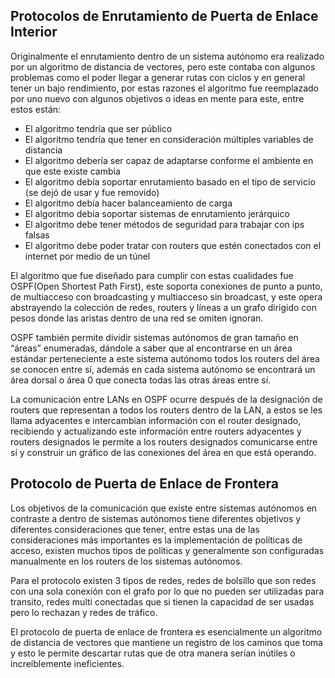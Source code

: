 ## Protocolos de Enrutamiento de Puerta de Enlace Interior

Originalmente el enrutamiento dentro de un sistema autónomo era realizado por un algoritmo de distancia de vectores, pero este contaba con algunos problemas como el poder llegar a generar rutas con ciclos y en general tener un bajo rendimiento, por estas razones el algoritmo fue reemplazado por uno nuevo con algunos objetivos o ideas en mente para este, entre estos están: 
- El algoritmo tendría que ser público
- El algoritmo tendría que tener en consideración múltiples variables de distancia
- El algoritmo debería ser capaz de adaptarse conforme el ambiente en que este existe cambia
- El algoritmo debía soportar enrutamiento basado en el tipo de servicio (se dejó de usar y fue removido)
- El algoritmo debía hacer balanceamiento de carga
- El algoritmo debía soportar sistemas de enrutamiento jerárquico 
- El algoritmo debe tener métodos de seguridad para trabajar con ips falsas
- El algoritmo debe poder tratar con routers que estén conectados con el internet por medio de un túnel

El algoritmo que fue diseñado para cumplir con estas cualidades fue OSPF(Open Shortest Path First), este soporta conexiones de punto a punto, de multiacceso con broadcasting y multiacceso sin broadcast, y este opera abstrayendo la colección de redes, routers y líneas a un grafo dirigido con pesos donde las aristas dentro de una red se omiten ignoran.

OSPF también permite dividir sistemas autónomos de gran tamaño en “áreas” enumeradas, dándole a saber que al encontrarse en un área estándar perteneciente a este sistema autónomo todos los routers del área se conocen entre sí, además en cada sistema autónomo se encontrará un área dorsal o área 0  que conecta todas las otras áreas entre sí.

La comunicación entre LANs en OSPF ocurre después de la designación de routers que representan a todos los routers dentro de la LAN, a estos se les llama adyacentes e intercambian información con el router designado, recibiendo y actualizando este información entre routers adyacentes y routers designados le permite a los routers designados comunicarse entre sí y construir un gráfico de las conexiones del área en que está operando.

## Protocolo de Puerta de Enlace de Frontera 

Los objetivos de la comunicación que existe entre sistemas autónomos en contraste a dentro de sistemas autónomos tiene diferentes objetivos y diferentes consideraciones que tener, entre estas una de las consideraciones más importantes es la implementación de políticas de acceso, existen muchos tipos de políticas y  generalmente son configuradas manualmente en los routers de los sistemas autónomos.

Para el protocolo existen 3 tipos de redes, redes de bolsillo que son redes con una sola conexión con el grafo por lo que no pueden ser utilizadas para transito, redes multi conectadas que si tienen la capacidad de ser usadas pero lo rechazan y redes de tráfico.

El protocolo de puerta de enlace de frontera es esencialmente un algoritmo de distancia de vectores que mantiene un registro de los caminos que toma y esto le permite descartar rutas que de otra manera serían inútiles o increíblemente ineficientes.

